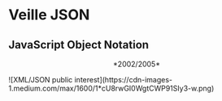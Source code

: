 # Veille JSON
## JavaScript Object Notation
<p align="center">
   *2002/2005*
</p>
![XML/JSON public interest](https://cdn-images-1.medium.com/max/1600/1*cU8rwGI0WgtCWP91SIy3-w.png)

